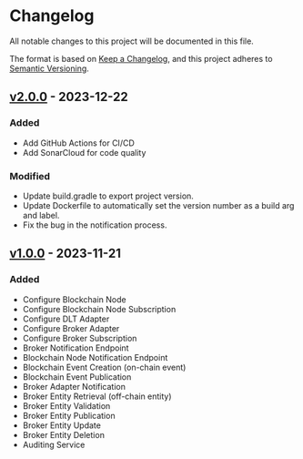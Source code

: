 # Changelog
All notable changes to this project will be documented in this file.

The format is based on [Keep a Changelog](https://keepachangelog.com/en/1.0.0/),
and this project adheres to [Semantic Versioning](https://semver.org/spec/v2.0.0.html).

## [v2.0.0](https://github.com/in2workspace/blockchain-connector/releases/tag/v2.0.0) - 2023-12-22
### Added
- Add GitHub Actions for CI/CD
- Add SonarCloud for code quality

### Modified
- Update build.gradle to export project version.
- Update Dockerfile to automatically set the version number as a build arg and label.
- Fix the bug in the notification process.

## [v1.0.0](https://github.com/in2workspace/blockchain-connector/releases/tag/v1.0.0) - 2023-11-21

### Added
- Configure Blockchain Node
- Configure Blockchain Node Subscription
- Configure DLT Adapter
- Configure Broker Adapter
- Configure Broker Subscription
- Broker Notification Endpoint
- Blockchain Node Notification Endpoint
- Blockchain Event Creation (on-chain event)
- Blockchain Event Publication
- Broker Adapter Notification
- Broker Entity Retrieval (off-chain entity)
- Broker Entity Validation
- Broker Entity Publication
- Broker Entity Update
- Broker Entity Deletion
- Auditing Service
